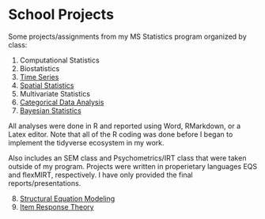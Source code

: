 # School Projects
Some projects/assignments from my MS Statistics program organized by class:

1. Computational Statistics
2. Biostatistics
3. [Time Series](https://github.com/lgjohnson/SchoolProjects/tree/master/Time%20Series)
4. [Spatial Statistics](https://github.com/lgjohnson/SchoolProjects/tree/master/Spatial%20Analysis)
5. Multivariate Statistics
6. [Categorical Data Analysis](https://github.com/lgjohnson/SchoolProjects/tree/master/Categorical%20Data%20Analysis)
7. [Bayesian Statistics](https://github.com/lgjohnson/SchoolProjects/tree/master/Bayesian%20Statistics)


All analyses were done in R and reported using Word, RMarkdown, or a Latex editor. Note that all of the R coding was done before I began to implement the tidyverse ecosystem in my work.

Also includes an SEM class and Psychometrics/IRT class that were taken outside of my program. Projects were written in properietary languages EQS and flexMIRT, respectively. I have only provided the final reports/presentations.

8. [Structural Equation Modeling](https://github.com/lgjohnson/SchoolProjects/tree/master/Structural%20Equation%20Modeling)
9. [Item Response Theory](https://github.com/lgjohnson/SchoolProjects/tree/master/Item%20Response%20Theory)

